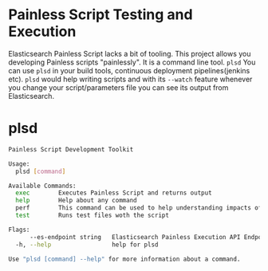 # Painless Script Testing and Execution

Elasticsearch Painless Script lacks a bit of tooling. This project allows you developing Painless scripts "painlessly".
It is a  command line tool. `plsd`
You can use `plsd` in your build tools, continuous deployment pipelines(jenkins etc). `plsd` would help writing scripts and with its `--watch` feature whenever you change your script/parameters file you can see its output from Elasticsearch. 

# plsd

``` bash
Painless Script Development Toolkit

Usage:
  plsd [command]

Available Commands:
  exec        Executes Painless Script and returns output
  help        Help about any command
  perf        This command can be used to help understanding impacts of sorting with painless script. This feature is experimental. Output/methodology might change
  test        Runs test files woth the script

Flags:
      --es-endpoint string   Elasticsearch Painless Execution API Endpoint (default "http://localhost:9200/_scripts/painless/_execute")
  -h, --help                 help for plsd

Use "plsd [command] --help" for more information about a command.

```


